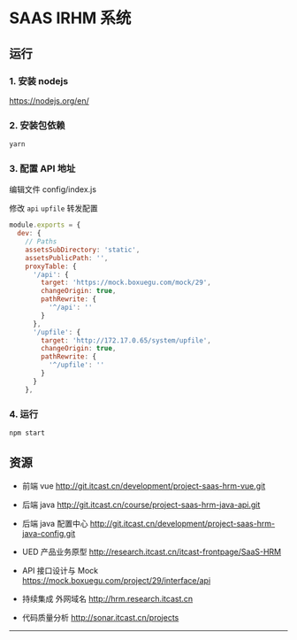 # SAAS IRHM 系统

## 运行

### 1. 安装 nodejs

https://nodejs.org/en/

### 2. 安装包依赖

```sh
yarn
```

### 3. 配置 API 地址

编辑文件 config/index.js

修改 `api` `upfile` 转发配置

```js
module.exports = {
  dev: {
    // Paths
    assetsSubDirectory: 'static',
    assetsPublicPath: '',
    proxyTable: {
      '/api': {
        target: 'https://mock.boxuegu.com/mock/29',
        changeOrigin: true,
        pathRewrite: {
          '^/api': ''
        }
      },
      '/upfile': {
        target: 'http://172.17.0.65/system/upfile',
        changeOrigin: true,
        pathRewrite: {
          '^/upfile': ''
        }
      }
    },
```

### 4. 运行

```sh
npm start
```

## 资源

- 前端 vue
  http://git.itcast.cn/development/project-saas-hrm-vue.git

- 后端 java
  http://git.itcast.cn/course/project-saas-hrm-java-api.git

- 后端 java 配置中心
  http://git.itcast.cn/development/project-saas-hrm-java-config.git

- UED 产品业务原型
  http://research.itcast.cn/itcast-frontpage/SaaS-HRM

- API 接口设计与 Mock
  https://mock.boxuegu.com/project/29/interface/api

- 持续集成 外网域名
  http://hrm.research.itcast.cn

- 代码质量分析
  http://sonar.itcast.cn/projects

---


